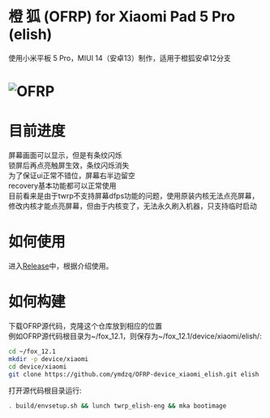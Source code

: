 # 橙 狐 (OFRP) for Xiaomi Pad 5 Pro (elish)  
使用小米平板 5 Pro，MIUI 14（安卓13）制作，适用于橙狐安卓12分支  

![OFRP](https://image.ibb.co/cTMWux/logo.jpg "OFRP")  
====================================================
# 目前进度
屏幕画面可以显示，但是有条纹闪烁  
锁屏后再点亮触屏生效，条纹闪烁消失  
为了保证ui正常不错位，屏幕右半边留空  
recovery基本功能都可以正常使用  
目前看来是由于twrp不支持屏幕dfps功能的问题，使用原装内核无法点亮屏幕，  
修改内核才能点亮屏幕，但由于内核变了，无法永久刷入机器，只支持临时启动  
# 如何使用
进入[Release](https://github.com/ymdzq/OFRP-device_xiaomi_elish/releases)中，根据介绍使用。  
# 如何构建
下载OFRP源代码，克隆这个仓库放到相应的位置  
例如OFRP源代码根目录为~/fox_12.1，则保存为~/fox_12.1/device/xiaomi/elish/:  
```bash
cd ~/fox_12.1
mkdir -p device/xiaomi
cd device/xiaomi
git clone https://github.com/ymdzq/OFRP-device_xiaomi_elish.git elish
```
打开源代码根目录运行:  
```bash
. build/envsetup.sh && lunch twrp_elish-eng && mka bootimage
```
